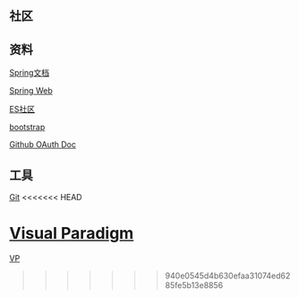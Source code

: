 ## 社区

## 资料
[Spring文档](https://spring.io/guides)

[Spring Web](https://spring.io/guides/gs/serving-web-content/)

[ES社区](https://elasticsearch.cn/explore)

[bootstrap](https://v3.bootcss.com/)

[Github OAuth Doc](https://developer.github.com/apps/building-oauth-apps/creating-an-oauth-app/)

## 工具
[Git](https://git-scm.com/dowload)
<<<<<<< HEAD

[Visual Paradigm](https://www.visual-paradigm.com)
=======
  [VP](https://www.visual-paradigm.com)
>>>>>>> 940e0545d4b630efaa31074ed6285fe5b13e8856
